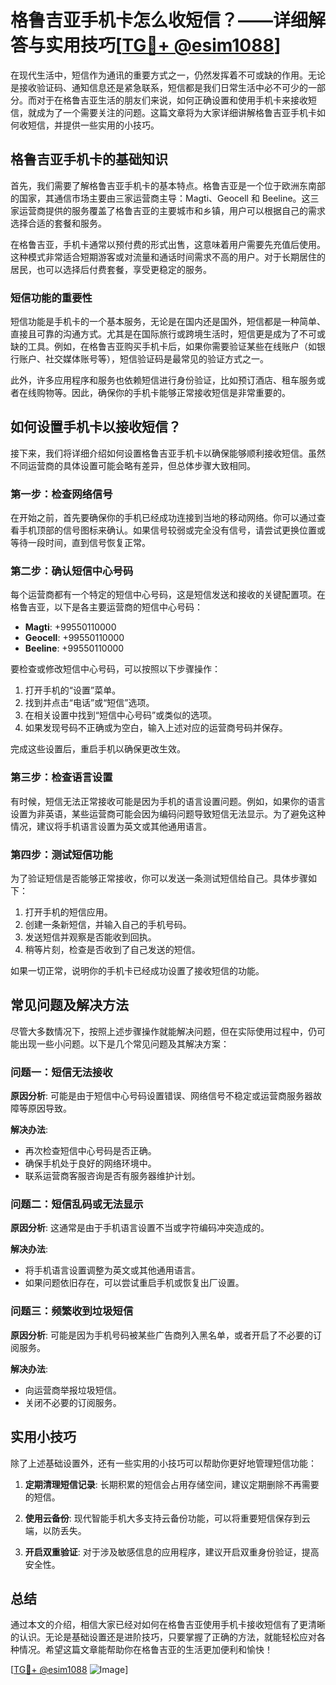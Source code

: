 # 格鲁吉亚手机卡怎么收短信？——详细解答与实用技巧[[TG💪+ @esim1088](https://t.me/s/esim1088)]

在现代生活中，短信作为通讯的重要方式之一，仍然发挥着不可或缺的作用。无论是接收验证码、通知信息还是紧急联系，短信都是我们日常生活中必不可少的一部分。而对于在格鲁吉亚生活的朋友们来说，如何正确设置和使用手机卡来接收短信，就成为了一个需要关注的问题。这篇文章将为大家详细讲解格鲁吉亚手机卡如何收短信，并提供一些实用的小技巧。

## 格鲁吉亚手机卡的基础知识

首先，我们需要了解格鲁吉亚手机卡的基本特点。格鲁吉亚是一个位于欧洲东南部的国家，其通信市场主要由三家运营商主导：Magti、Geocell 和 Beeline。这三家运营商提供的服务覆盖了格鲁吉亚的主要城市和乡镇，用户可以根据自己的需求选择合适的套餐和服务。

在格鲁吉亚，手机卡通常以预付费的形式出售，这意味着用户需要先充值后使用。这种模式非常适合短期游客或对流量和通话时间需求不高的用户。对于长期居住的居民，也可以选择后付费套餐，享受更稳定的服务。

### 短信功能的重要性

短信功能是手机卡的一个基本服务，无论是在国内还是国外，短信都是一种简单、直接且可靠的沟通方式。尤其是在国际旅行或跨境生活时，短信更是成为了不可或缺的工具。例如，在格鲁吉亚购买手机卡后，如果你需要验证某些在线账户（如银行账户、社交媒体账号等），短信验证码是最常见的验证方式之一。

此外，许多应用程序和服务也依赖短信进行身份验证，比如预订酒店、租车服务或者在线购物等。因此，确保你的手机卡能够正常接收短信是非常重要的。

## 如何设置手机卡以接收短信？

接下来，我们将详细介绍如何设置格鲁吉亚手机卡以确保能够顺利接收短信。虽然不同运营商的具体设置可能会略有差异，但总体步骤大致相同。

### 第一步：检查网络信号

在开始之前，首先要确保你的手机已经成功连接到当地的移动网络。你可以通过查看手机顶部的信号图标来确认。如果信号较弱或完全没有信号，请尝试更换位置或等待一段时间，直到信号恢复正常。

### 第二步：确认短信中心号码

每个运营商都有一个特定的短信中心号码，这是短信发送和接收的关键配置项。在格鲁吉亚，以下是各主要运营商的短信中心号码：

- **Magti**: +99550110000
- **Geocell**: +99550110000
- **Beeline**: +99550110000

要检查或修改短信中心号码，可以按照以下步骤操作：

1. 打开手机的“设置”菜单。
2. 找到并点击“电话”或“短信”选项。
3. 在相关设置中找到“短信中心号码”或类似的选项。
4. 如果发现号码不正确或为空白，输入上述对应的运营商号码并保存。

完成这些设置后，重启手机以确保更改生效。

### 第三步：检查语言设置

有时候，短信无法正常接收可能是因为手机的语言设置问题。例如，如果你的语言设置为非英语，某些运营商可能会因为编码问题导致短信无法显示。为了避免这种情况，建议将手机语言设置为英文或其他通用语言。

### 第四步：测试短信功能

为了验证短信是否能够正常接收，你可以发送一条测试短信给自己。具体步骤如下：

1. 打开手机的短信应用。
2. 创建一条新短信，并输入自己的手机号码。
3. 发送短信并观察是否能收到回执。
4. 稍等片刻，检查是否收到了自己发送的短信。

如果一切正常，说明你的手机卡已经成功设置了接收短信的功能。

## 常见问题及解决方法

尽管大多数情况下，按照上述步骤操作就能解决问题，但在实际使用过程中，仍可能出现一些小问题。以下是几个常见问题及其解决方案：

### 问题一：短信无法接收

**原因分析**: 可能是由于短信中心号码设置错误、网络信号不稳定或运营商服务器故障等原因导致。

**解决办法**:
- 再次检查短信中心号码是否正确。
- 确保手机处于良好的网络环境中。
- 联系运营商客服咨询是否有服务器维护计划。

### 问题二：短信乱码或无法显示

**原因分析**: 这通常是由于手机语言设置不当或字符编码冲突造成的。

**解决办法**:
- 将手机语言设置调整为英文或其他通用语言。
- 如果问题依旧存在，可以尝试重启手机或恢复出厂设置。

### 问题三：频繁收到垃圾短信

**原因分析**: 可能是因为手机号码被某些广告商列入黑名单，或者开启了不必要的订阅服务。

**解决办法**:
- 向运营商举报垃圾短信。
- 关闭不必要的订阅服务。

## 实用小技巧

除了上述基础设置外，还有一些实用的小技巧可以帮助你更好地管理短信功能：

1. **定期清理短信记录**: 长期积累的短信会占用存储空间，建议定期删除不再需要的短信。
   
2. **使用云备份**: 现代智能手机大多支持云备份功能，可以将重要短信保存到云端，以防丢失。

3. **开启双重验证**: 对于涉及敏感信息的应用程序，建议开启双重身份验证，提高安全性。

## 总结

通过本文的介绍，相信大家已经对如何在格鲁吉亚使用手机卡接收短信有了更清晰的认识。无论是基础设置还是进阶技巧，只要掌握了正确的方法，就能轻松应对各种情况。希望这篇文章能帮助你在格鲁吉亚的生活更加便利和愉快！

[[TG💪+ @esim1088](https://t.me/s/esim1088) ![Image](https://i.postimg.cc/4NQfJmqS/Snipaste-2025-05-13-00-14-12.png)]